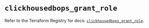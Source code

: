 # `clickhousedbops_grant_role`

Refer to the Terraform Registry for docs: [`clickhousedbops_grant_role`](https://registry.terraform.io/providers/clickhouse/clickhousedbops/1.3.1/docs/resources/grant_role).
